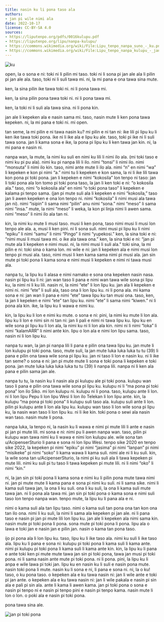 ```yaml
---
title: nasin ku li pona taso ala
authors:
- jan pi wile nimi ala
date: 2022-10-17
license: CC-BY-SA 4.0
sources:
- https://liputenpo.org/pdfs/0016kulupu.pdf
- https://liputenpo.org/lipu/nanpa-kulupu/
- https://commons.wikimedia.org/wiki/File:Lipu_tenpo_nanpa_suno_-_ku.png
- https://commons.wikimedia.org/wiki/File:Lipu_tenpo_nanpa_kulupu_-_jan_pi_toki_pona.png
---
```


![ku](https://upload.wikimedia.org/wikipedia/commons/7/71/Lipu_tenpo_nanpa_suno_-_ku.png)

open, la o sona e ni: toki ni li pilin mi taso. toki ni li sona pi jan ale ala li pilin pi jan ale ala. taso, toki ni li suli tawa mi. ni, la mi pana e ona tawa sina mute.

ken, la sina pilin ike tawa toki ni. ni li pona tawa mi.

ken, la sina pilin pona tawa toki ni. ni li pona tawa mi.

ken, la toki ni li suli ala tawa sina. ni li pona kin.

jan ale li kepeken ala e nasin sama mi. taso, nasin mute li ken pona tawa kepeken. ni, la mi pana e toki ni. mi open.

tan seme, la mi pilin e ni tawa nasin ku? mi pilin e ni tan ni: ike lili pi lipu ku li ken ike tawa toki pona. ike ni li ike ala e lipu ku ale. taso, toki pi ike ni li suli tawa sona. jan li kama sona e ike, la pona pi lipu ku li ken tawa jan kin. ni, la mi pana e nasin ni.

nanpa wan, la mute, la nimi ku suli en nimi ku lili li nimi ilo ala. (mi toki taso e nimi ku pi pu ala). nimi ku pi nanpa lili li ilo. nimi “tonsi” li nimi ilo. nimi “monsuta” li nimi ilo kin. taso, nimi ante mute li ilo ala. nimi “n” en nimi “wa” li kepeken e kon pi nimi “a.” nimi tu li kepeken e kon sama, la ni li ike lili tawa kon pona pi toki pona. jan li kepeken e nimi “kokosila” lon tenpo ni taso: jan li toki pona ala lon tomo pi toki pona taso, la jan li ken toki e ni: “o kokosila ala.” taso, nimi “o kokosila ala” en nimi “o toki pona taso” li kepeken e kalama pi tenpo sama. (jan pi mute suli ala li kepeken e nimi “kokosila,” taso jan li awen kepeken e ona lon tenpo ni. nimi “kokosila” li nimi musi ala tawa jan ni). nimi “isipin” li sama nimi “pilin” anu nimi “sona.” nimi “meso” li sama nimi “insa.” mute, la nimi “meso” li weka, la kon pi linja nimi li awen sama. nimi “meso” li nimi ilo ala tan ni.

kin, la nimi ku mute li musi taso. musi li ken pona, taso nimi musi li musi lon tenpo ale ala. a, musi li ken pini. ni li sona suli. nimi musi pi lipu ku li nimi “epiku” li nimi “samu” li nimi “Pingo” li nimi “yupekosi.” ken, la sina toki e ni: “nimi musi li musi tawa mi. o ike ala tawa ona.” ken, la sina toki e ni: “jan pi mute ala li kepeken e nimi musi. ni, la nimi musi li suli ala.” toki sina, la mi pilin e ni: toki sina o kama lon. mi wile e ni: jan li kepeken ala e nimi musi lon tenpo pi musi ala. taso, nimi musi li ken kama sama nimi pi musi ala. jan sin mute pi toki pona li kama sona e nimi musi li kepeken e nimi ni tawa musi ala.

nanpa tu, la lipu ku li alasa e nimi namako e sona ona kepeken nasin nasa. nasin pi lipu ku li ni: jan wan taso li pana e nimi wan tawa wile sona pi lipu ku, la nimi ni li ku lili. nasin ni, la nimi “ete” li lon lipu ku. jan ala li kepeken e nimi ni. nimi “ete” li suli ala, taso ona li lon lipu ku. ni li pona ala. mi kama sona e ni: jan wan li pana e nimi “ete” tawa lipu ku tan musi ona. taso, ken, la jan li kepeken e nimi “ete” tan lipu ku. nimi “ete” li sama nimi “kiwen.” ni li pona ala kin. ike, la lipu ku li wawa e nimi ku.

kin, la lipu ku li lon e nimi ku mute. o sona e ni: pini, la nimi ku mute li lon ala. lipu ku li lon e nimi sin ni tan ni: jan li pali e nimi ni tawa lipu ku. lipu ku en wile sona pi lipu ku li lon ala, la nimi ku ni li lon ala kin. nimi ni li nimi “loka” li nimi “kalamARR” li nimi ante kin. lipu o lon ala e nimi lon lipu sama. taso, nasin ni li lon lipu ku.

nanpa tu wan, la jan pi nanpa lili li pana e pilin ona tawa lipu ku. jan mute li lon kulupu pi toki pona. taso, mute suli, la jan mute luka luka luka tu tu (39) li pana e pilin ona tawa wile sona pi lipu ku. jan ni taso li lon e nasin ku. ni li ike tan seme? o sona e ni: jan pi mute mute li sona e toki pona li kepeken e toki pona. jan mute luka luka luka luka tu tu (39) li nanpa lili. nanpa ni li ken ala pana e pilin sama jan ale.

nanpa tu tu, la nasin ku li nasin ala pi kulupu ale pi toki pona. kulupu wan taso li pana e pilin ona tawa wile sona pi lipu ku. kulupu ni li “ma pona pi toki pona” lon ilo Siko. mi lon kulupu ni. kulupu ni li pona. taso, kulupu ante li lon. ni li lon lipu Pepu li lon lipu Wesi li lon ilo Telekan li lon lipu ante. kin, la kulupu “ma pona pi toki pona” li kulupu suli taso ala. kulupu suli ante li lon. pilin pi kulupu ante li lon ala lipu ku. kulupu wan taso li lon wile sona pi lipu ku, la nasin wan taso li lon lipu ku. ni li ike kin. toki pona o sewi ala nasin wan taso. nasin mute li pona.

nanpa luka, la tenpo ni, la nasin ku li wawa e nimi pi mute lili li ante e nasin pi jan pi mute lili. mi sona e ni: nimi pu li awen nanpa wan. taso, pilin pi kulupu wan tawa nimi ku li wawa e nimi lon kulupu ale. wile sona tan u/AcipenserSturio li pana e sona ni lon lipu Wesi. tenpo sike 2020 en tenpo sike 2022, la kepeken pi nimi “epiku” pi nimi “jasima” pi nimi “lanpan” pi nimi “misikeke” pi nimi “soko” li kama wawa li kama suli. nimi ale ni li ku suli. kin, la wile sona tan u/AcipenserSturio, la nimi pi ku suli ala li tawa kepeken pi mute lili. nimi ku suli pi tu taso li tawa kepeken pi mute lili. ni li nimi “oko” li nimi “kin.”

ni, la jan sin pi toki pona li kama sona e nimi ku li pilin pona mute tawa nimi ni. jan pi mute mute li kama pana e sona pi nimi ku suli. ni li sama sike. nimi li kama suli tawa jan, la ona li ku suli. ona li ku suli, la ona li kama suli mute tawa jan. ni li pona ala tawa mi. jan sin pi toki pona o kama sona e nimi suli taso lon tenpo nanpa wan. tenpo mute, la lipu ku li pana ala e ni.

nimi o kama suli ala tan lipu taso. nimi o kama suli tan pona ona tan kon ona tan ilo ona. nimi li ku suli, la nimi li sama ala kepeken pi jan ale. ni li pana taso e nasin pi jan pi mute lili lon lipu ku. jan ale li kepeken ala nimi sama kin. nasin mute pi toki pona li pona. sona mute pi toki pona li pona. lipu ala o lawa e toki jan e nasin jan e pilin jan. nasin o kama tan pona taso.

ijo pi pona ala li lon lipu ku. taso, lipu ku li ike taso ala. nimi ku suli li ike taso ala. lipu ku li pana e sona ni: kulupu pi toki pona li kama suli li kama ante. nimi pi kulupu pi toki pona li kama suli li kama ante kin. kin, la lipu ku li pana e ante toki ken pi mute mute tawa jan sin pi toki pona, tawa jan musi pi toki pona. ni li sama nasin ante mute pi toki pona. ni li pona. pini, la lipu ku li anpa e wile lawa pi toki jan. lipu ku en nasin ku li suli e nasin pona mute. nasin toki pona li mute. nasin ku li sona e ni, li pana e sona ni. ni, la o ku! taso, o ku pona taso. o kepeken ala e ku tawa nasin ni: jan li wile ante e toki pi jan ante. o kepeken ala e ku tawa nasin ni: jan li wile pakala e nasin pi sin ala e pali pi sin ala. ante li kama li awen kama. jan pi toki pona o sona e nasin pi tenpo ni e nasin pi tenpo pini e nasin pi tenpo kama. nasin mute li lon o lon. o poki ala e nasin pi toki pona.

pona tawa sina ale.

![jan pi toki pona](https://upload.wikimedia.org/wikipedia/commons/4/4e/Lipu_tenpo_nanpa_kulupu_-_jan_pi_toki_pona.pngs)